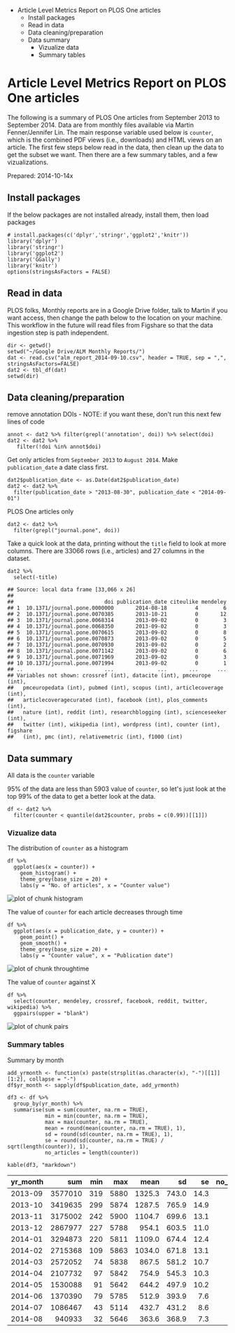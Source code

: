 -   Article Level Metrics Report on PLOS One articles
    -   Install packages
    -   Read in data
    -   Data cleaning/preparation
    -   Data summary
        -   Vizualize data
        -   Summary tables

Article Level Metrics Report on PLOS One articles
=================================================

The following is a summary of PLOS One articles from September 2013 to
September 2014. Data are from monthly files available via Martin
Fenner/Jennifer Lin. The main response variable used below is `counter`,
which is the combined PDF views (i.e., downloads) and HTML views on an
article. The first few steps below read in the data, then clean up the
data to get the subset we want. Then there are a few summary tables, and
a few vizualizations.

Prepared: 2014-10-14x

Install packages
----------------

If the below packages are not installed already, install them, then load
packages

    # install.packages(c('dplyr','stringr','ggplot2','knitr'))
    library('dplyr')
    library('stringr')
    library('ggplot2')
    library('GGally')
    library('knitr')
    options(stringsAsFactors = FALSE)

Read in data
------------

PLOS folks, Monthly reports are in a Google Drive folder, talk to Martin
if you want access, then change the path below to the location on your
machine. This workflow in the future will read files from Figshare so
that the data ingestion step is path independent.

    dir <- getwd()
    setwd("~/Google Drive/ALM Monthly Reports/")
    dat <- read.csv("alm_report_2014-09-10.csv", header = TRUE, sep = ",", stringsAsFactors=FALSE)
    dat2 <- tbl_df(dat)
    setwd(dir)

Data cleaning/preparation
-------------------------

remove annotation DOIs - NOTE: if you want these, don't run this next
few lines of code

    annot <- dat2 %>% filter(grepl('annotation', doi)) %>% select(doi)
    dat2 <- dat2 %>%
       filter(!doi %in% annot$doi)

Get only articles from `September 2013` to `August 2014`. Make
`publication_date` a date class first.

    dat2$publication_date <- as.Date(dat2$publication_date)
    dat2 <- dat2 %>%
      filter(publication_date > "2013-08-30", publication_date < "2014-09-01")

PLOS One articles only

    dat2 <- dat2 %>%
      filter(grepl("journal.pone", doi))

Take a quick look at the data, printing without the `title` field to
look at more columns. There are 33066 rows (i.e., articles) and 27
columns in the dataset.

    dat2 %>%
      select(-title)

    ## Source: local data frame [33,066 x 26]
    ##
    ##                             doi publication_date citeulike mendeley
    ## 1  10.1371/journal.pone.0000000       2014-08-18         4        6
    ## 2  10.1371/journal.pone.0070385       2013-10-21         0       12
    ## 3  10.1371/journal.pone.0068314       2013-09-02         0        3
    ## 4  10.1371/journal.pone.0068350       2013-09-02         0        3
    ## 5  10.1371/journal.pone.0070615       2013-09-02         0        8
    ## 6  10.1371/journal.pone.0070873       2013-09-02         0        5
    ## 7  10.1371/journal.pone.0070930       2013-09-02         0        2
    ## 8  10.1371/journal.pone.0071142       2013-09-02         0        6
    ## 9  10.1371/journal.pone.0071969       2013-09-02         0        3
    ## 10 10.1371/journal.pone.0071994       2013-09-02         0        1
    ## ..                          ...              ...       ...      ...
    ## Variables not shown: crossref (int), datacite (int), pmceurope (int),
    ##   pmceuropedata (int), pubmed (int), scopus (int), articlecoverage (int),
    ##   articlecoveragecurated (int), facebook (int), plos_comments (int),
    ##   nature (int), reddit (int), researchblogging (int), scienceseeker (int),
    ##   twitter (int), wikipedia (int), wordpress (int), counter (int), figshare
    ##   (int), pmc (int), relativemetric (int), f1000 (int)

Data summary
------------

All data is the `counter` variable

95% of the data are less than 5903 value of `counter`, so let's just
look at the top 99% of the data to get a better look at the data.

    df <- dat2 %>%
      filter(counter < quantile(dat2$counter, probs = c(0.99))[[1]])

### Vizualize data

The distribution of `counter` as a histogram

    df %>%
      ggplot(aes(x = counter)) +
        geom_histogram() +
        theme_grey(base_size = 20) +
        labs(y = "No. of articles", x = "Counter value")

![plot of chunk
histogram](./plos_report_2014-10-13_files/figure-markdown_strict/histogram.png)

The value of `counter` for each article decreases through time

    df %>%
      ggplot(aes(x = publication_date, y = counter)) +
        geom_point() +
        geom_smooth() +
        theme_grey(base_size = 20) +
        labs(y = "Counter value", x = "Publication date")

![plot of chunk
throughtime](./plos_report_2014-10-13_files/figure-markdown_strict/throughtime.png)

The value of `counter` against X

    df %>%
      select(counter, mendeley, crossref, facebook, reddit, twitter, wikipedia) %>%
      ggpairs(upper = "blank")

![plot of chunk
pairs](./plos_report_2014-10-13_files/figure-markdown_strict/pairs.png)

### Summary tables

Summary by month

    add_yrmonth <- function(x) paste(strsplit(as.character(x), "-")[[1]][1:2], collapse = "-")
    df$yr_month <- sapply(df$publication_date, add_yrmonth)

    df3 <- df %>%
      group_by(yr_month) %>%
      summarise(sum = sum(counter, na.rm = TRUE),
                min = min(counter, na.rm = TRUE),
                max = max(counter, na.rm = TRUE),
                mean = round(mean(counter, na.rm = TRUE), 1),
                sd = round(sd(counter, na.rm = TRUE), 1),
                se = round(sd(counter, na.rm = TRUE) / sqrt(length(counter)), 1),
                no_articles = length(counter))

    kable(df3, "markdown")

<table>
<thead>
<tr class="header">
<th align="left">yr_month</th>
<th align="right">sum</th>
<th align="right">min</th>
<th align="right">max</th>
<th align="right">mean</th>
<th align="right">sd</th>
<th align="right">se</th>
<th align="right">no_articles</th>
</tr>
</thead>
<tbody>
<tr class="odd">
<td align="left">2013-09</td>
<td align="right">3577010</td>
<td align="right">319</td>
<td align="right">5880</td>
<td align="right">1325.3</td>
<td align="right">743.0</td>
<td align="right">14.3</td>
<td align="right">2699</td>
</tr>
<tr class="even">
<td align="left">2013-10</td>
<td align="right">3419635</td>
<td align="right">299</td>
<td align="right">5874</td>
<td align="right">1287.5</td>
<td align="right">765.9</td>
<td align="right">14.9</td>
<td align="right">2656</td>
</tr>
<tr class="odd">
<td align="left">2013-11</td>
<td align="right">3175002</td>
<td align="right">242</td>
<td align="right">5900</td>
<td align="right">1104.7</td>
<td align="right">699.6</td>
<td align="right">13.1</td>
<td align="right">2874</td>
</tr>
<tr class="even">
<td align="left">2013-12</td>
<td align="right">2867977</td>
<td align="right">227</td>
<td align="right">5788</td>
<td align="right">954.1</td>
<td align="right">603.5</td>
<td align="right">11.0</td>
<td align="right">3006</td>
</tr>
<tr class="odd">
<td align="left">2014-01</td>
<td align="right">3294873</td>
<td align="right">220</td>
<td align="right">5811</td>
<td align="right">1109.0</td>
<td align="right">674.4</td>
<td align="right">12.4</td>
<td align="right">2971</td>
</tr>
<tr class="even">
<td align="left">2014-02</td>
<td align="right">2715368</td>
<td align="right">109</td>
<td align="right">5863</td>
<td align="right">1034.0</td>
<td align="right">671.8</td>
<td align="right">13.1</td>
<td align="right">2626</td>
</tr>
<tr class="odd">
<td align="left">2014-03</td>
<td align="right">2572052</td>
<td align="right">74</td>
<td align="right">5838</td>
<td align="right">867.5</td>
<td align="right">581.2</td>
<td align="right">10.7</td>
<td align="right">2965</td>
</tr>
<tr class="even">
<td align="left">2014-04</td>
<td align="right">2107732</td>
<td align="right">97</td>
<td align="right">5842</td>
<td align="right">754.9</td>
<td align="right">545.3</td>
<td align="right">10.3</td>
<td align="right">2792</td>
</tr>
<tr class="odd">
<td align="left">2014-05</td>
<td align="right">1530088</td>
<td align="right">91</td>
<td align="right">5642</td>
<td align="right">644.2</td>
<td align="right">497.9</td>
<td align="right">10.2</td>
<td align="right">2375</td>
</tr>
<tr class="even">
<td align="left">2014-06</td>
<td align="right">1370390</td>
<td align="right">79</td>
<td align="right">5785</td>
<td align="right">512.9</td>
<td align="right">393.9</td>
<td align="right">7.6</td>
<td align="right">2672</td>
</tr>
<tr class="odd">
<td align="left">2014-07</td>
<td align="right">1086467</td>
<td align="right">43</td>
<td align="right">5114</td>
<td align="right">432.7</td>
<td align="right">431.2</td>
<td align="right">8.6</td>
<td align="right">2511</td>
</tr>
<tr class="even">
<td align="left">2014-08</td>
<td align="right">940933</td>
<td align="right">32</td>
<td align="right">5646</td>
<td align="right">363.6</td>
<td align="right">368.9</td>
<td align="right">7.3</td>
<td align="right">2588</td>
</tr>
</tbody>
</table>
